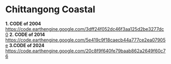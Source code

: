 # Chittangong Coastal



**1.   CODE of 2004**
https://code.earthengine.google.com/3dff24f052dc46f3aa125d2be3277dc0
**2.  CODE of 2014**
https://code.earthengine.google.com/5e419c9f18caecb44a777ce2ea07905e
**3.CODE of 2024**
https://code.earthengine.google.com/20c8f9f640fe79baab862a2649f60c76




